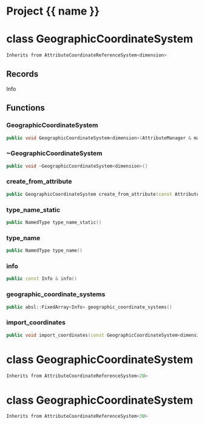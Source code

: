 <script setup>
import {useRoute} from 'vitepress'
const {path} = useRoute()
const tokens = path.split('/')
const words = tokens[2].split('-');
for (let i = 0; i < words.length; i++) {
    words[i] = words[i].charAt(0).toUpperCase() + words[i].slice(1);
    words[i] = words[i].replace('geode', 'Geode')
}
const name = words.join('-');
</script>
# Project {{ name }}

# class GeographicCoordinateSystem


```cpp
Inherits from AttributeCoordinateReferenceSystem<dimension>
```



## Records

Info



## Functions

### GeographicCoordinateSystem

```cpp
public void GeographicCoordinateSystem<dimension>(AttributeManager & manager, Info info)
```


### ~GeographicCoordinateSystem

```cpp
public void ~GeographicCoordinateSystem<dimension>()
```


### create_from_attribute

```cpp
public GeographicCoordinateSystem create_from_attribute(const AttributeCoordinateReferenceSystem<dimension> & crs, AttributeManager & manager, Info info)
```

### type_name_static

```cpp
public NamedType type_name_static()
```


### type_name

```cpp
public NamedType type_name()
```


### info

```cpp
public const Info & info()
```


### geographic_coordinate_systems

```cpp
public absl::FixedArray<Info> geographic_coordinate_systems()
```


### import_coordinates

```cpp
public void import_coordinates(const GeographicCoordinateSystem<dimension> & crs)
```




# class GeographicCoordinateSystem


```cpp
Inherits from AttributeCoordinateReferenceSystem<2U>
```



# class GeographicCoordinateSystem


```cpp
Inherits from AttributeCoordinateReferenceSystem<3U>
```



